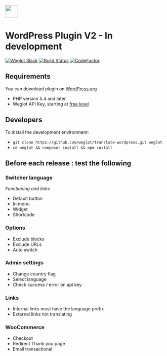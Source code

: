 <!-- logo -->
<img src="https://cdn.weglot.com/logo/logo-hor.png" height="40" />

# WordPress Plugin V2 - In development

[![Weglot Slack][slack-image]][slack-url]
[![Build Status][travis-image]][travis-url]
[![CodeFactor][codefactor-image]][codefactor-url]


## Requirements

You can download plugin on [WordPress.org](https://wordpress.org/plugins/weglot)

- PHP version 5.4 and later
- Weglot API Key, starting at [free level](https://dashboard.weglot.com/register)


## Developers

To install the development environment:
- `git clone https://github.com/weglot/translate-wordpress.git weglot`
- `cd weglot && composer install && npm install`


[travis-image]: https://api.travis-ci.com/weglot/translate-wordpress.svg?branch=dev
[travis-url]: https://travis-ci.com/weglot/translate-wordpress

[slack-image]: https://weglot-community.now.sh/badge.svg
[slack-url]: https://weglot-community.now.sh/

[codefactor-image]: https://www.codefactor.io/repository/github/weglot/translate-wordpress/badge/dev
[codefactor-url]: https://www.codefactor.io/repository/github/weglot/translate-wordpress/overview/dev

## Before each release : test the following

### Switcher language

_Functioning and links_

- Default button 
- In menu
- Widget
- Shortcode

### Options

- Exclude blocks
- Exclude URLs
- Auto switch

### Admin settings 

- Change country flag
- Select language
- Check success / error on api key

### Links

- Internal links must have the language prefix
- External links not translating

### WooCommerce

- Checkout
- Redirect Thank you page
- Email transactional
